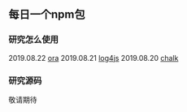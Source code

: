 ## 每日一个npm包

### 研究怎么使用

2019.08.22 [ora](https://github.com/lirunkai/npmPackage/tree/master/ora_d)
2019.08.21 [log4js](https://github.com/lirunkai/npmPackage/tree/master/log4js_d)
2019.08.20 [chalk](https://github.com/lirunkai/npmPackage/tree/master/chalk)

### 研究源码

敬请期待

